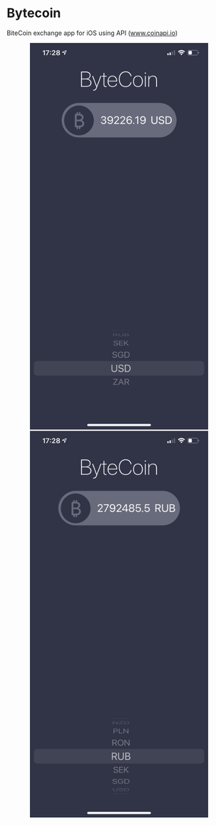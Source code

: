 # Bytecoin
BiteCoin exchange app for iOS using API (www.coinapi.io)

<div align="center">
    <img src="https://github.com/VladimirZhdanov/Bytecoin/blob/main/images/IMG_0307.PNG" width="400px"</img> 
</div>

<div align="center" style="width:864px;">
    
</div>

<div align="center">
    <img src="https://github.com/VladimirZhdanov/Bytecoin/blob/main/images/IMG_0308.PNG" width="400px"</img> 
</div>

